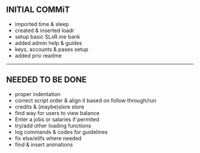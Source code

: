 
__INITIAL COMMiT__
----
- imported time & sleep
- created & inserted loadr
- setup basic SLxR.me bank
- added admin help & guides
- keys, accounts & pases setup
- added priv readme 
____


__NEEDED TO BE DONE__
----
- proper indentation
- correct script order & align it based on follow through/run
- credits & (maybe)slxre store 
- find way for users to view balance
- Enter a jobs or salaries if permited
- try/add other loading functions
- log commands & codes for guidelines
- fix else/elifs where needed
- find & insert animations

